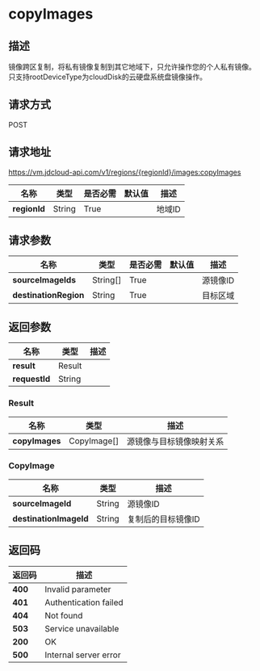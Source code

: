 # copyImages


## 描述
镜像跨区复制，将私有镜像复制到其它地域下，只允许操作您的个人私有镜像。<br>
只支持rootDeviceType为cloudDisk的云硬盘系统盘镜像操作。


## 请求方式
POST

## 请求地址
https://vm.jdcloud-api.com/v1/regions/{regionId}/images:copyImages

|名称|类型|是否必需|默认值|描述|
|---|---|---|---|---|
|**regionId**|String|True| |地域ID|

## 请求参数
|名称|类型|是否必需|默认值|描述|
|---|---|---|---|---|
|**sourceImageIds**|String[]|True| |源镜像ID|
|**destinationRegion**|String|True| |目标区域|


## 返回参数
|名称|类型|描述|
|---|---|---|
|**result**|Result| |
|**requestId**|String| |

### Result
|名称|类型|描述|
|---|---|---|
|**copyImages**|CopyImage[]|源镜像与目标镜像映射关系|
### CopyImage
|名称|类型|描述|
|---|---|---|
|**sourceImageId**|String|源镜像ID|
|**destinationImageId**|String|复制后的目标镜像ID|

## 返回码
|返回码|描述|
|---|---|
|**400**|Invalid parameter|
|**401**|Authentication failed|
|**404**|Not found|
|**503**|Service unavailable|
|**200**|OK|
|**500**|Internal server error|
